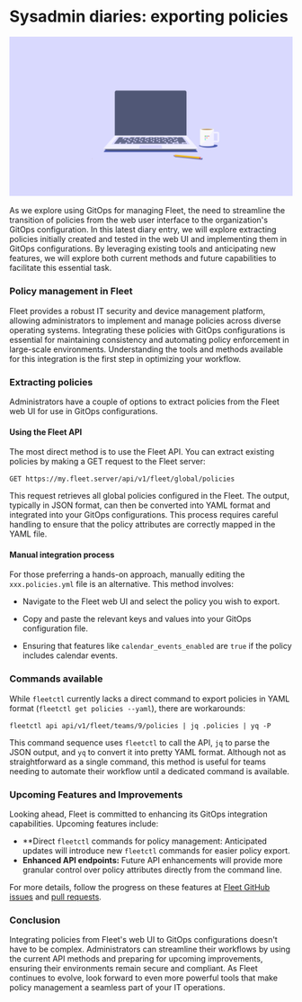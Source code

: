 # Sysadmin diaries: exporting policies

![Sysadmin diaries: exporting policies](../website/assets/images/articles/sysadmin-diaries-1600x900@2x.png)

As we explore using GitOps for managing Fleet, the need to streamline the transition of policies from the web user interface to the organization's GitOps configuration. In this latest diary entry, we will explore extracting policies initially created and tested in the web UI and implementing them in GitOps configurations. By leveraging existing tools and anticipating new features, we will explore both current methods and future capabilities to facilitate this essential task.


### Policy management in Fleet

Fleet provides a robust IT security and device management platform, allowing administrators to implement and manage policies across diverse operating systems. Integrating these policies with GitOps configurations is essential for maintaining consistency and automating policy enforcement in large-scale environments. Understanding the tools and methods available for this integration is the first step in optimizing your workflow.


### Extracting policies

Administrators have a couple of options to extract policies from the Fleet web UI for use in GitOps configurations.


#### Using the Fleet API

The most direct method is to use the Fleet API. You can extract existing policies by making a GET request to the Fleet server:

```
GET https://my.fleet.server/api/v1/fleet/global/policies
```

This request retrieves all global policies configured in the Fleet. The output, typically in JSON format, can then be converted into YAML format and integrated into your GitOps configurations. This process requires careful handling to ensure that the policy attributes are correctly mapped in the YAML file.


#### Manual integration process

For those preferring a hands-on approach, manually editing the `xxx.policies.yml` file is an alternative. This method involves:

- Navigate to the Fleet web UI and select the policy you wish to export.

- Copy and paste the relevant keys and values into your GitOps configuration file.

- Ensuring that features like `calendar_events_enabled` are `true` if the policy includes calendar events.


### Commands available

While `fleetctl` currently lacks a direct command to export policies in YAML format (`fleetctl get policies --yaml`), there are workarounds:

```
fleetctl api api/v1/fleet/teams/9/policies | jq .policies | yq -P
```

This command sequence uses `fleetctl` to call the API, `jq` to parse the JSON output, and `yq` to convert it into pretty YAML format. Although not as straightforward as a single command, this method is useful for teams needing to automate their workflow until a dedicated command is available.


### Upcoming Features and Improvements

Looking ahead, Fleet is committed to enhancing its GitOps integration capabilities. Upcoming features include:



* **Direct <code>fleetctl</code> commands for policy management:</strong> Anticipated updates will introduce new `fleetctl` commands for easier policy export.
* <strong>Enhanced API endpoints:</strong> Future API enhancements will provide more granular control over policy attributes directly from the command line.

For more details, follow the progress on these features at [Fleet GitHub issues](https://github.com/fleetdm/fleet/issues/18121) and [pull requests](https://github.com/fleetdm/fleet/pull/17971).


### Conclusion

Integrating policies from Fleet's web UI to GitOps configurations doesn't have to be complex. Administrators can streamline their workflows by using the current API methods and preparing for upcoming improvements, ensuring their environments remain secure and compliant. As Fleet continues to evolve, look forward to even more powerful tools that make policy management a seamless part of your IT operations.




<meta name="articleTitle" value="Sysadmin diaries: exporting policies">
<meta name="authorFullName" value="JD Strong">
<meta name="authorGitHubUsername" value="spokanemac">
<meta name="category" value="guides">
<meta name="publishedOn" value="2024-06-28">
<meta name="articleImageUrl" value="../website/assets/images/articles/sysadmin-diaries-1600x900@2x.png">
<meta name="description" value="In this sysadmin diary, we explore extracting existing policies to enable gitops.">
